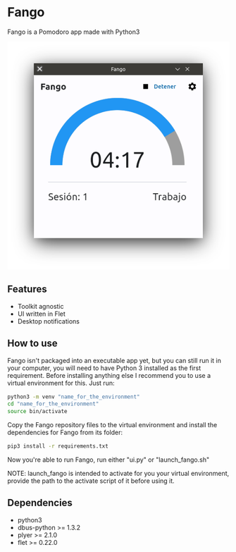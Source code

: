 # Fango
Fango is a Pomodoro app made with Python3

![Fango UI](./Fango_v1.0_Screenshot.png)

## Features
- Toolkit agnostic
- UI written in Flet
- Desktop notifications

## How to use
Fango isn't packaged into an executable app yet, but you can still run it in your computer,
you will need to have Python 3 installed as the first requirement. Before installing anything
else I recommend you to use a virtual environment for this. Just run:

```bash
python3 -m venv "name_for_the_environment"
cd "name_for_the_environment"
source bin/activate
```

Copy the Fango repository files to the virtual environment and install the dependencies for Fango
from its folder:

```bash
pip3 install -r requirements.txt
```

Now you're able to run Fango, run either "ui.py" or "launch_fango.sh"

NOTE: launch_fango is intended to activate for you your virtual environment,
provide the path to the activate script of it before using it.

## Dependencies
- python3
- dbus-python >= 1.3.2
- plyer >= 2.1.0
- flet >= 0.22.0